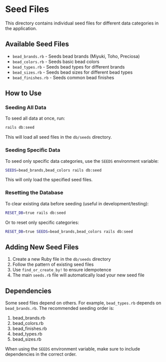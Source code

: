 # Seed Files

This directory contains individual seed files for different data categories in the application.

## Available Seed Files

- `bead_brands.rb` - Seeds bead brands (Miyuki, Toho, Preciosa)
- `bead_colors.rb` - Seeds basic bead colors
- `bead_types.rb` - Seeds bead types for different brands
- `bead_sizes.rb` - Seeds bead sizes for different bead types
- `bead_finishes.rb` - Seeds common bead finishes

## How to Use

### Seeding All Data

To seed all data at once, run:

```bash
rails db:seed
```

This will load all seed files in the `db/seeds` directory.

### Seeding Specific Data

To seed only specific data categories, use the `SEEDS` environment variable:

```bash
SEEDS=bead_brands,bead_colors rails db:seed
```

This will only load the specified seed files.

### Resetting the Database

To clear existing data before seeding (useful in development/testing):

```bash
RESET_DB=true rails db:seed
```

Or to reset only specific categories:

```bash
RESET_DB=true SEEDS=bead_brands,bead_colors rails db:seed
```

## Adding New Seed Files

1. Create a new Ruby file in the `db/seeds` directory
2. Follow the pattern of existing seed files
3. Use `find_or_create_by!` to ensure idempotence
4. The main `seeds.rb` file will automatically load your new seed file

## Dependencies

Some seed files depend on others. For example, `bead_types.rb` depends on `bead_brands.rb`. The recommended seeding order is:

1. bead_brands.rb
2. bead_colors.rb
3. bead_finishes.rb
4. bead_types.rb
5. bead_sizes.rb

When using the `SEEDS` environment variable, make sure to include dependencies in the correct order.
